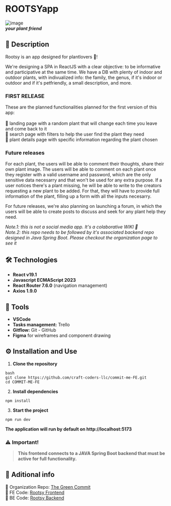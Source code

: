 # ROOTSYapp
![image](https://github.com/user-attachments/assets/e70a08c7-3357-4c66-89a8-b0fc380b9801)
<br>
***your plant friend***

## 📖 Description
Rootsy is an app designed for plantlovers 🌿! 

We're designing a SPA in ReactJS with a clear objective: to be informative and participative at the same time.
We have a DB with plenty of indoor and outdoor plants, with indivualized info: the family, the genus, if it's indoor or outdoor and if it's petfriendly, a small description, and more.

### FIRST RELEASE
These are the planned functionalities planned for the first version of this app: <br>
<br>
  🌱 landing page with a random plant that will change each time you leave and come back to it <br>
  🌱 search page with filters to help the user find the plant they need <br>
  🌱 plant details page with specific information regarding the plant chosen <br>

### Future releases
For each plant, the users will be able to comment their thoughts, share their own plant image.
The users will be able to comment on each plant once they register with a valid username and password, which are the only sensitive data necesarry and that won't be used for any extra purpose.
If a user notices there's a plant missing, he will be able to write to the creators requesting a new plant to be added. For that, they will have to provide full information of the plant, filling up a form with all the inputs necesarry.

For future releases, we're also planning on launching a forum, in which the users will be able to create posts to discuss and seek for any plant help they need.

*Note.1: this is not a social media app. It's a colaborative WIKI 📖* <br>
*Note.2: this repo needs to be followed by it's associated backend repo designed in Java Spring Boot. Please checkout the organization page to see it*

## 🛠️ Technologies
- **React v19.1**
- **Javascript ECMAScript 2023**  
- **React Router 7.6.0** (navigation management)
- **Axios 1.9.0**

## 📌 Tools
- **VSCode**
- **Tasks management:** Trello
- **Gitflow:** Git - GitHub
- **Figma** for wireframes and component drawing

## ⚙️ Installation and Use

1. **Clone the repository**
```
bash
git clone https://github.com/craft-coders-llc/commit-me-FE.git
cd COMMIT-ME-FE
```

2. **Install dependencies**
```
npm install
```

3. **Start the project**
```
npm run dev
```
**The application will run by default on http://localhost:5173** <br>


### ⚠️ Important!
>**This frontend connects to a JAVA Spring Boot backend that must be active for full functionality.** <br>


## 🔗 Aditional info
🌲 Organization Repo: [The Green Commit](https://github.com/The-Green-Commit) <br>
🎨 FE Code: [Rootsy Frontend](https://github.com/The-Green-Commit/Rootsy_FE) <br>
📂 BE Code: [Rootsy Backend](https://github.com/craft-coders-llc/commit-me-BE)

